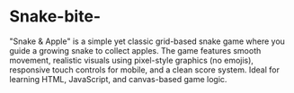 # Snake-bite-
"Snake &amp; Apple" is a simple yet classic grid-based snake game where you guide a growing snake to collect apples. The game features smooth movement, realistic visuals using pixel-style graphics (no emojis), responsive touch controls for mobile, and a clean score system. Ideal for learning HTML, JavaScript, and canvas-based game logic.
